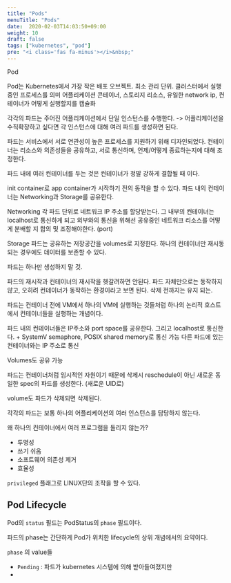 ```yaml
---
title: "Pods"
menuTitle: "Pods"
date:  2020-02-03T14:03:50+09:00
weight: 10
draft: false
tags: ["kubernetes", "pod"]
pre: "<i class='fas fa-minus'></i>&nbsp;"
---
```


Pod

Pod는 Kubernetes에서 가장 작은 배포 오브젝트. 최소 관리 단위.
클러스터에서 실행중인 프로세스를 의미
어플리케이션 콘테이너, 스토리지 리소스, 유일한 network ip, 컨테이너가 어떻게 실행할지를 캡슐화

각각의 파드는 주어진 어플리케이션에서 단일 인스턴스를 수행한다.
-> 어플리케이션을 수직확장하고 싶다면 각 인스턴스에 대해 여러 파드를 생성하면 된다.

파드는 서비스에서 서로 연관성이 높은 프로세스를 지원하기 위해 디자인되었다.
컨테이너는 리소스와 의존성들을 공유하고, 서로 통신하며, 언제/어떻게 종료하는지에 대해 조정한다.

파드 내에 여러 컨테이너를 두는 것은 컨테이너가 정말 강하게 결합될 때 이다.

init container로 app container가 시작하기 전의 동작을 할 수 있다.
파드 내의 컨테이너는 Networking과 Storage를 공유한다.

Networking
각 파드 단위로 네트워크 IP 주소를 할당받는다. 그 내부의 컨테이너는 localhost로 통신하게 되고 외부와의 통신을 위해선 공유중인 네트워크 리소스를 어떻게 분배할 지 합의 및 조정해야한다. (port)

Storage
파드는 공유하는 저장공간을 volumes로 지정한다. 하나의 컨테이너만 재시동되는 경우에도 데이터를 보존할 수 있다.

파드는 하나만 생성하지 말 것.

파드의 재시작과 컨테이너의 재시작을 헷갈려하면 안된다. 파드 자체만으로는 동작하지 않고, 오히려 컨테이너가 동작하는 환경이라고 보면 된다. 삭제 전까지는 유지 되는.

파드는 컨테이너 전에 VM에서 하나의 VM에 실행하는 것들처럼 하나의 논리적 호스트에서 컨테이너들을 실행하는 개념이다.

파드 내의 컨테이너들은 IP주소와 port space를 공유한다.
그리고 localhost로 통신한다. + SystemV semaphore, POSIX shared memory로 통신 가능
다른 파드에 있는 컨테이너와는 IP 주소로 통신

Volumes도 공유 가능

파드는 컨테이너처럼 임시적인 자원이기 때문에 삭제시 reschedule이 아닌 새로운 동일한 spec의 파드를 생성한다. (새로운 UID로)

volume도 파드가 삭제되면 삭제된다.

각각의 파드는 보통 하나의 어플리케이션의 여러 인스턴스를 담당하지 않는다.

왜 하나의 컨테이너에서 여러 프로그램을 돌리지 않는가?

* 투명성
* 쓰기 쉬움
* 소프트웨어 의존성 제거
* 효율성

`privileged` 플래그로 LINUX단의 조작을 할 수 있다.

## Pod Lifecycle

Pod의 `status` 필드는 PodStatus의 `phase` 필드이다.

파드의 phase는 간단하게 Pod가 위치한 lifecycle의 상위 개념에서의 요약이다.

`phase` 의 value들 

* `Pending` : 파드가 kubernetes 시스템에 의해 받아들여졌지만 
* 